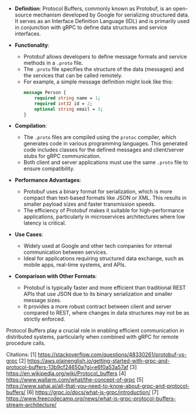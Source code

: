 - **Definition**: Protocol Buffers, commonly known as Protobuf, is an open-source mechanism developed by Google for serializing structured data. It serves as an Interface Definition Language (IDL) and is primarily used in conjunction with gRPC to define data structures and service interfaces.

- **Functionality**:
  - Protobuf allows developers to define message formats and service methods in a `.proto` file.
  - The `.proto` file specifies the structure of the data (messages) and the services that can be called remotely.
  - For example, a simple message definition might look like this:
    ```protobuf
    message Person {
        required string name = 1;
        required int32 id = 2;
        optional string email = 3;
    }
    ```

- **Compilation**:
  - The `.proto` files are compiled using the `protoc` compiler, which generates code in various programming languages. This generated code includes classes for the defined messages and client/server stubs for gRPC communication.
  - Both client and server applications must use the same `.proto` file to ensure compatibility.

- **Performance Advantages**:
  - Protobuf uses a binary format for serialization, which is more compact than text-based formats like JSON or XML. This results in smaller payload sizes and faster transmission speeds.
  - The efficiency of Protobuf makes it suitable for high-performance applications, particularly in microservices architectures where low latency is critical.

- **Use Cases**:
  - Widely used at Google and other tech companies for internal communication between services.
  - Ideal for applications requiring structured data exchange, such as mobile apps, real-time systems, and APIs.

- **Comparison with Other Formats**:
  - Protobuf is typically faster and more efficient than traditional REST APIs that use JSON due to its binary serialization and smaller message sizes.
  - It provides a more robust contract between client and server compared to REST, where changes in data structures may not be as strictly enforced.

Protocol Buffers play a crucial role in enabling efficient communication in distributed systems, particularly when combined with gRPC for remote procedure calls.

Citations:
[1] https://stackoverflow.com/questions/48330261/protobuf-vs-grpc
[2] https://aws.plainenglish.io/getting-started-with-grpc-and-protocol-buffers-13b9cf24650a?gi=e6f0a53a57af
[3] https://en.wikipedia.org/wiki/Protocol_buffers
[4] https://www.wallarm.com/what/the-concept-of-grpc
[5] https://www.sahaj.ai/all-that-you-need-to-know-about-grpc-and-protocol-buffers/
[6] https://grpc.io/docs/what-is-grpc/introduction/
[7] https://www.freecodecamp.org/news/what-is-grpc-protocol-buffers-stream-architecture/